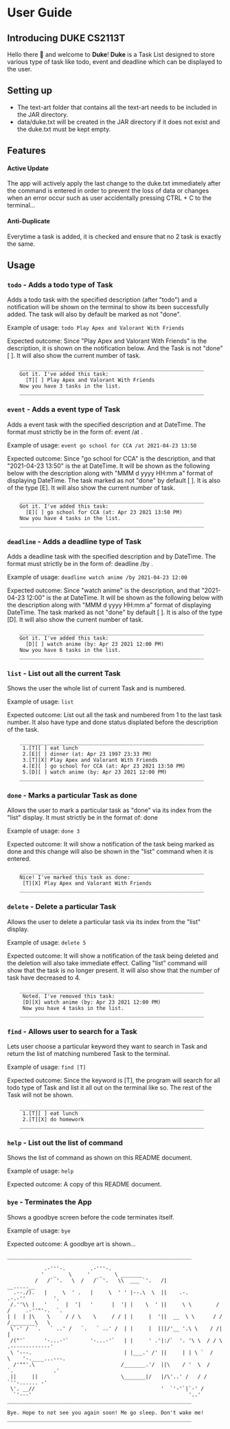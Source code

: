 # User Guide

## Introducing DUKE CS2113T
Hello there 👋 and welcome to **Duke**! **Duke** is a Task List designed to store various type of 
task like todo, event and deadline which can be displayed to the user.  

## Setting up
- The text-art folder that contains all the text-art needs to be included in the JAR directory. 
- data/duke.txt will be created in the JAR directory if it does not exist and the duke.txt must 
be kept empty.

## Features 

#### Active Update

The app will actively apply the last change to the duke.txt immediately after the command is 
entered in order to prevent the loss of data or changes when an error occur such as user 
accidentally pressing CTRL + C to the terminal... 

#### Anti-Duplicate

Everytime a task is added, it is checked and ensure that no 2 task is exactly the same. 

## Usage

### `todo` - Adds a todo type of Task

Adds a todo task with the specified description (after "todo") and a notification will be 
shown on the terminal to show its been successfully added. The task will also by default 
be marked as not "done".

Example of usage: `todo Play Apex and Valorant With Friends`

Expected outcome: Since "Play Apex and Valorant With Friends" is the description, it is 
shown on the notification below. And the Task is not "done" [ ]. It will also show the current 
number of task.

```
    ____________________________________________________________
    Got it. I've added this task:
      [T][ ] Play Apex and Valorant With Friends
    Now you have 3 tasks in the list.
    ____________________________________________________________
```

### `event` - Adds a event type of Task

Adds a event task with the specified description and at DateTime. The format must 
strictly be in the form of: event <description> /at <yyyy-mm-dd HH:mm>. 

Example of usage: `event go school for CCA /at 2021-04-23 13:50`

Expected outcome: Since "go school for CCA" is the description, and that "2021-04-23 13:50" 
is the at DateTime. It will be shown as the following below with the description 
along with "MMM d yyyy HH:mm a" format of displaying DateTime. The task marked as not
"done" by default [ ]. It is also of the type [E]. It will also show the current 
number of task.

```
    ____________________________________________________________
    Got it. I've added this task: 
      [E][ ] go school for CCA (at: Apr 23 2021 13:50 PM)
    Now you have 4 tasks in the list.
    ____________________________________________________________
```

### `deadline` - Adds a deadline type of Task

Adds a deadline task with the specified description and by DateTime. The format 
must strictly be in the form of: deadline <description> /by <yyyy-mm-dd HH:mm>. 

Example of usage: `deadline watch anime /by 2021-04-23 12:00`

Expected outcome: Since "watch anime" is the description, and that "2021-04-23 12:00" 
is the at DateTime. It will be shown as the following below with the description 
along with "MMM d yyyy HH:mm a" format of displaying DateTime. The task marked as 
not "done" by default [ ]. It is also of the type [D]. It will also show the current 
number of task.

```
    ____________________________________________________________
    Got it. I've added this task:
      [D][ ] watch anime (by: Apr 23 2021 12:00 PM)
    Now you have 6 tasks in the list.
    ____________________________________________________________
```

### `list` - List out all the current Task

Shows the user the whole list of current Task and is numbered. 

Example of usage: `list`

Expected outcome: List out all the task and numbered from 1 to the last task number. 
It also have type and done status displated before the description of the task.

```
    ____________________________________________________________
     1.[T][ ] eat lunch 
     2.[E][ ] dinner (at: Apr 23 1997 23:33 PM)
     3.[T][X] Play Apex and Valorant With Friends
     4.[E][ ] go school for CCA (at: Apr 23 2021 13:50 PM)
     5.[D][ ] watch anime (by: Apr 23 2021 12:00 PM)
    ____________________________________________________________
```

### `done` - Marks a particular Task as done

Allows the user to mark a particular task as "done" via its index from the "list" display.
It must strictly be in the format of: done <Task Index>

Example of usage: `done 3`

Expected outcome: It will show a notification of the task being marked as done and this 
change will also be shown in the "list" command when it is entered. 

```
    ____________________________________________________________
    Nice! I've marked this task as done: 
     [T][X] Play Apex and Valorant With Friends
    ____________________________________________________________
```

### `delete` - Delete a particular Task 

Allows the user to delete a particular task via its index from the "list" display. 

Example of usage: `delete 5`

Expected outcome: It will show a notification of the task being deleted and the deletion 
will also take immediate effect. Calling "list" command will show that the task is no 
longer present. It will also show that the number of task have decreased to 4.

```
    ____________________________________________________________
     Noted. I've removed this task: 
     [D][X] watch anime (by: Apr 23 2021 12:00 PM)
     Now you have 4 tasks in the list.
    ____________________________________________________________
```

### `find` - Allows user to search for a Task 

Lets user choose a particular keyword they want to search in Task and return the list of matching
numbered Task to the terminal. 

Example of usage: `find [T]`

Expected outcome: Since the keyword is [T], the program will search for all todo type of Task 
and list it all out on the terminal like so. The rest of the Task will not be shown.

```
    ____________________________________________________________
     1.[T][ ] eat lunch 
	 2.[T][X] do homework
    ____________________________________________________________
```

### `help` - List out the list of command 

Shows the list of command as shown on this README document. 

Example of usage: `help`

Expected outcome: A copy of this README document. 

### `bye` - Terminates the App

Shows a goodbye screen before the code terminates itself.

Example of usage: `bye`

Expected outcome: A goodbye art is shown...

```
____________________________________________________________

            .-'''-.        .-'''-.                                                        
           '   _    \     '   _    \ _______                                              
         /   /` '.   \  /   /` '.   \\  ___ `'.   /|                       __.....__      
  .--./).   |     \  ' .   |     \  ' ' |--.\  \  ||    .-.          .-.-''         '.    
 /.''\\ |   '      |  '|   '      |  '| |    \  ' ||     \ \        / /     .-''"'-.  `.  
| |  | |\    \     / / \    \     / / | |     |  '||  __  \ \      / /     /________\   \ 
 \`-' /  `.   ` ..' /   `.   ` ..' /  | |     |  |||/'__ '.\ \    / /|                  | 
 /("'`      '-...-'`       '-...-'`   | |     ' .'|:/`  '. '\ \  / / \    .-------------' 
 \ '---.                              | |___.' /' ||     | | \ `  /   \    '-.____...---. 
  /'""'.\                            /_______.'/  ||\    / '  \  /     `.             .'  
 ||     ||                           \_______|/   |/\'..' /   / /        `''-...... -'    
 \'. __//                                         '  `'-'`|`-' /                          
  `'---'                                                   '..'                           
____________________________________________________________

Bye. Hope to not see you again soon! Me go sleep. Don't wake me!
____________________________________________________________
```